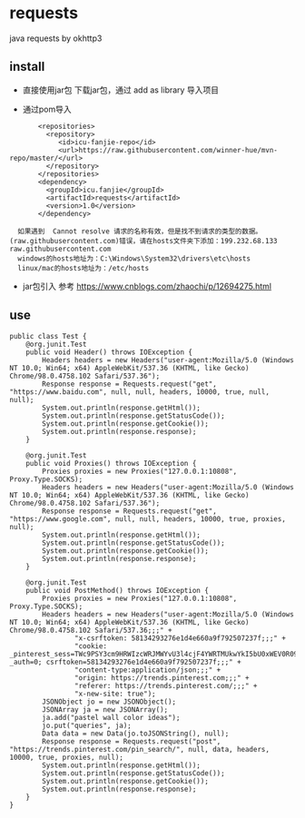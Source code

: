 # requests
java requests by okhttp3

## install


- 直接使用jar包 下载jar包，通过 add as library 导入项目

- 通过pom导入 
```maven
       <repositories>
         <repository>
            <id>icu-fanjie-repo</id>
            <url>https://raw.githubusercontent.com/winner-hue/mvn-repo/master/</url>
         </repository>
       </repositories>
       <dependency>
         <groupId>icu.fanjie</groupId>
         <artifactId>requests</artifactId>
         <version>1.0</version>
       </dependency>
  
  如果遇到  Cannot resolve 请求的名称有效，但是找不到请求的类型的数据。 (raw.githubusercontent.com)错误，请在hosts文件夹下添加：199.232.68.133 raw.githubusercontent.com
  windows的hosts地址为：C:\Windows\System32\drivers\etc\hosts
  linux/mac的hosts地址为：/etc/hosts

```

- jar包引入 参考 https://www.cnblogs.com/zhaochi/p/12694275.html

## use

    public class Test {
        @org.junit.Test
        public void Header() throws IOException {
            Headers headers = new Headers("user-agent:Mozilla/5.0 (Windows NT 10.0; Win64; x64) AppleWebKit/537.36 (KHTML, like Gecko) Chrome/98.0.4758.102 Safari/537.36");
            Response response = Requests.request("get", "https://www.baidu.com", null, null, headers, 10000, true, null, null);
            System.out.println(response.getHtml());
            System.out.println(response.getStatusCode());
            System.out.println(response.getCookie());
            System.out.println(response.response);
        }
    
        @org.junit.Test
        public void Proxies() throws IOException {
            Proxies proxies = new Proxies("127.0.0.1:10808", Proxy.Type.SOCKS);
            Headers headers = new Headers("user-agent:Mozilla/5.0 (Windows NT 10.0; Win64; x64) AppleWebKit/537.36 (KHTML, like Gecko) Chrome/98.0.4758.102 Safari/537.36");
            Response response = Requests.request("get", "https://www.google.com", null, null, headers, 10000, true, proxies, null);
            System.out.println(response.getHtml());
            System.out.println(response.getStatusCode());
            System.out.println(response.getCookie());
            System.out.println(response.response);
        }
    
        @org.junit.Test
        public void PostMethod() throws IOException {
            Proxies proxies = new Proxies("127.0.0.1:10808", Proxy.Type.SOCKS);
            Headers headers = new Headers("user-agent:Mozilla/5.0 (Windows NT 10.0; Win64; x64) AppleWebKit/537.36 (KHTML, like Gecko) Chrome/98.0.4758.102 Safari/537.36;;;" +
                    "x-csrftoken: 58134293276e1d4e660a9f792507237f;;;" +
                    "cookie: _pinterest_sess=TWc9PSY3cm9HRWIzcWRJMWYvU3l4cjF4YWRTMUkwYkI5bU0xWEV0R09pYkhSUDdRM2hIQ2xBR29ValFSSVV3MEkwZ1dScmMxZlhFT3A3TklvZXEzUUlyeGl5RmJUSnRVY1JVdnh4bmpuRklwbzI0Zz0mNElEZE1kdmNRN0h5Y20xbUo2TUdNbGlQVlNBPQ==; _auth=0; csrftoken=58134293276e1d4e660a9f792507237f;;;" +
                    "content-type:application/json;;;" +
                    "origin: https://trends.pinterest.com;;;" +
                    "referer: https://trends.pinterest.com/;;;" +
                    "x-new-site: true");
            JSONObject jo = new JSONObject();
            JSONArray ja = new JSONArray();
            ja.add("pastel wall color ideas");
            jo.put("queries", ja);
            Data data = new Data(jo.toJSONString(), null);
            Response response = Requests.request("post", "https://trends.pinterest.com/pin_search/", null, data, headers, 10000, true, proxies, null);
            System.out.println(response.getHtml());
            System.out.println(response.getStatusCode());
            System.out.println(response.getCookie());
            System.out.println(response.response);
        }
    }
